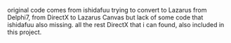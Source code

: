original code comes from ishidafuu
trying to convert to Lazarus from Delphi7, from DirectX to Lazarus Canvas
but lack of some code that ishidafuu also missing.
all the rest DirectX that i can found, also included in this project.
